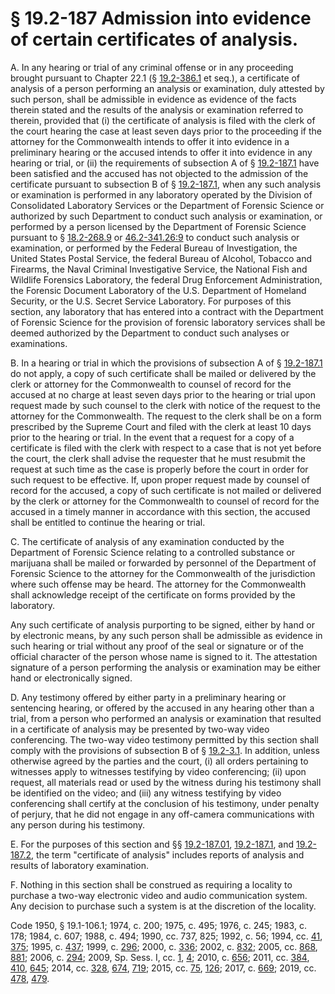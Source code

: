 # § 19.2-187 Admission into evidence of certain certificates of analysis.

<p>A. In any hearing or trial of any criminal offense or in any proceeding brought pursuant to Chapter 22.1 (§ <a href='/vacode/19.2-386.1/'>19.2-386.1</a> et seq.), a certificate of analysis of a person performing an analysis or examination, duly attested by such person, shall be admissible in evidence as evidence of the facts therein stated and the results of the analysis or examination referred to therein, provided that (i) the certificate of analysis is filed with the clerk of the court hearing the case at least seven days prior to the proceeding if the attorney for the Commonwealth intends to offer it into evidence in a preliminary hearing or the accused intends to offer it into evidence in any hearing or trial, or (ii) the requirements of subsection A of § <a href='/vacode/19.2-187.1/'>19.2-187.1</a> have been satisfied and the accused has not objected to the admission of the certificate pursuant to subsection B of § <a href='/vacode/19.2-187.1/'>19.2-187.1</a>, when any such analysis or examination is performed in any laboratory operated by the Division of Consolidated Laboratory Services or the Department of Forensic Science or authorized by such Department to conduct such analysis or examination, or performed by a person licensed by the Department of Forensic Science pursuant to § <a href='/vacode/18.2-268.9/'>18.2-268.9</a> or <a href='/vacode/46.2-341.26:9/'>46.2-341.26:9</a> to conduct such analysis or examination, or performed by the Federal Bureau of Investigation, the United States Postal Service, the federal Bureau of Alcohol, Tobacco and Firearms, the Naval Criminal Investigative Service, the National Fish and Wildlife Forensics Laboratory, the federal Drug Enforcement Administration, the Forensic Document Laboratory of the U.S. Department of Homeland Security, or the U.S. Secret Service Laboratory. For purposes of this section, any laboratory that has entered into a contract with the Department of Forensic Science for the provision of forensic laboratory services shall be deemed authorized by the Department to conduct such analyses or examinations.</p><p>B. In a hearing or trial in which the provisions of subsection A of § <a href='/vacode/19.2-187.1/'>19.2-187.1</a> do not apply, a copy of such certificate shall be mailed or delivered by the clerk or attorney for the Commonwealth to counsel of record for the accused at no charge at least seven days prior to the hearing or trial upon request made by such counsel to the clerk with notice of the request to the attorney for the Commonwealth. The request to the clerk shall be on a form prescribed by the Supreme Court and filed with the clerk at least 10 days prior to the hearing or trial. In the event that a request for a copy of a certificate is filed with the clerk with respect to a case that is not yet before the court, the clerk shall advise the requester that he must resubmit the request at such time as the case is properly before the court in order for such request to be effective. If, upon proper request made by counsel of record for the accused, a copy of such certificate is not mailed or delivered by the clerk or attorney for the Commonwealth to counsel of record for the accused in a timely manner in accordance with this section, the accused shall be entitled to continue the hearing or trial.</p><p>C. The certificate of analysis of any examination conducted by the Department of Forensic Science relating to a controlled substance or marijuana shall be mailed or forwarded by personnel of the Department of Forensic Science to the attorney for the Commonwealth of the jurisdiction where such offense may be heard. The attorney for the Commonwealth shall acknowledge receipt of the certificate on forms provided by the laboratory.</p><p>Any such certificate of analysis purporting to be signed, either by hand or by electronic means, by any such person shall be admissible as evidence in such hearing or trial without any proof of the seal or signature or of the official character of the person whose name is signed to it. The attestation signature of a person performing the analysis or examination may be either hand or electronically signed.</p><p>D. Any testimony offered by either party in a preliminary hearing or sentencing hearing, or offered by the accused in any hearing other than a trial, from a person who performed an analysis or examination that resulted in a certificate of analysis may be presented by two-way video conferencing. The two-way video testimony permitted by this section shall comply with the provisions of subsection B of § <a href='/vacode/19.2-3.1/'>19.2-3.1</a>. In addition, unless otherwise agreed by the parties and the court, (i) all orders pertaining to witnesses apply to witnesses testifying by video conferencing; (ii) upon request, all materials read or used by the witness during his testimony shall be identified on the video; and (iii) any witness testifying by video conferencing shall certify at the conclusion of his testimony, under penalty of perjury, that he did not engage in any off-camera communications with any person during his testimony.</p><p>E. For the purposes of this section and §§ <a href='/vacode/19.2-187.01/'>19.2-187.01</a>, <a href='/vacode/19.2-187.1/'>19.2-187.1</a>, and <a href='/vacode/19.2-187.2/'>19.2-187.2</a>, the term "certificate of analysis" includes reports of analysis and results of laboratory examination.</p><p>F. Nothing in this section shall be construed as requiring a locality to purchase a two-way electronic video and audio communication system. Any decision to purchase such a system is at the discretion of the locality.</p><p>Code 1950, § 19.1-106.1; 1974, c. 200; 1975, c. 495; 1976, c. 245; 1983, c. 178; 1984, c. 607; 1988, c. 494; 1990, cc. 737, 825; 1992, c. 56; 1994, cc. <a href='http://lis.virginia.gov/cgi-bin/legp604.exe?941+ful+CHAP0041'>41</a>, <a href='http://lis.virginia.gov/cgi-bin/legp604.exe?941+ful+CHAP0375'>375</a>; 1995, c. <a href='http://lis.virginia.gov/cgi-bin/legp604.exe?951+ful+CHAP0437'>437</a>; 1999, c. <a href='http://lis.virginia.gov/cgi-bin/legp604.exe?991+ful+CHAP0296'>296</a>; 2000, c. <a href='http://lis.virginia.gov/cgi-bin/legp604.exe?001+ful+CHAP0336'>336</a>; 2002, c. <a href='http://lis.virginia.gov/cgi-bin/legp604.exe?021+ful+CHAP0832'>832</a>; 2005, cc. <a href='http://lis.virginia.gov/cgi-bin/legp604.exe?051+ful+CHAP0868'>868</a>, <a href='http://lis.virginia.gov/cgi-bin/legp604.exe?051+ful+CHAP0881'>881</a>; 2006, c. <a href='http://lis.virginia.gov/cgi-bin/legp604.exe?061+ful+CHAP0294'>294</a>; 2009, Sp. Sess. I, cc. <a href='http://lis.virginia.gov/cgi-bin/legp604.exe?092+ful+CHAP0001'>1</a>, <a href='http://lis.virginia.gov/cgi-bin/legp604.exe?092+ful+CHAP0004'>4</a>; 2010, c. <a href='http://lis.virginia.gov/cgi-bin/legp604.exe?101+ful+CHAP0656'>656</a>; 2011, cc. <a href='http://lis.virginia.gov/cgi-bin/legp604.exe?111+ful+CHAP0384'>384</a>, <a href='http://lis.virginia.gov/cgi-bin/legp604.exe?111+ful+CHAP0410'>410</a>, <a href='http://lis.virginia.gov/cgi-bin/legp604.exe?111+ful+CHAP0645'>645</a>; 2014, cc. <a href='http://lis.virginia.gov/cgi-bin/legp604.exe?141+ful+CHAP0328'>328</a>, <a href='http://lis.virginia.gov/cgi-bin/legp604.exe?141+ful+CHAP0674'>674</a>, <a href='http://lis.virginia.gov/cgi-bin/legp604.exe?141+ful+CHAP0719'>719</a>; 2015, cc. <a href='http://lis.virginia.gov/cgi-bin/legp604.exe?151+ful+CHAP0075'>75</a>, <a href='http://lis.virginia.gov/cgi-bin/legp604.exe?151+ful+CHAP0126'>126</a>; 2017, c. <a href='http://lis.virginia.gov/cgi-bin/legp604.exe?171+ful+CHAP0669'>669</a>; 2019, cc. <a href='http://lis.virginia.gov/cgi-bin/legp604.exe?191+ful+CHAP0478'>478</a>, <a href='http://lis.virginia.gov/cgi-bin/legp604.exe?191+ful+CHAP0479'>479</a>.</p>